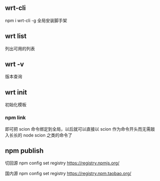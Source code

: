 <!--
 * @Descripttion:
 * @version:
 * @Author: chenArno
 * @Date: 2019-12-14 13:43:57
 * @LastEditors: chenArno
 * @LastEditTime: 2020-05-23 17:56:53
 -->

## wrt-cli

npm i wrt-cli -g
全局安装脚手架

## wrt list

列出可用的列表

## wrt -v

版本查询

## wrt init <templateName>

初始化模板

### npm link

即可把 scion 命令绑定到全局，以后就可以直接以 scion 作为命令开头而无需敲入长长的 node scion 之类的命令了

## npm publish

切回源
npm config set registry https://registry.npmjs.org/

国内源
npm config set registry https://registry.npm.taobao.org/
